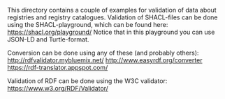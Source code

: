 This directory contains a couple of examples for validation of data about registries and registry catalogues.
Validation of SHACL-files can be done using the SHACL-playground, which can be found here: https://shacl.org/playground/
Notice that in this playground you can use JSON-LD and Turtle-format.

Conversion can be done using any of these (and probably others):
http://rdfvalidator.mybluemix.net/
http://www.easyrdf.org/converter
https://rdf-translator.appspot.com/

Validation of RDF can be done using the W3C validator:
https://www.w3.org/RDF/Validator/

